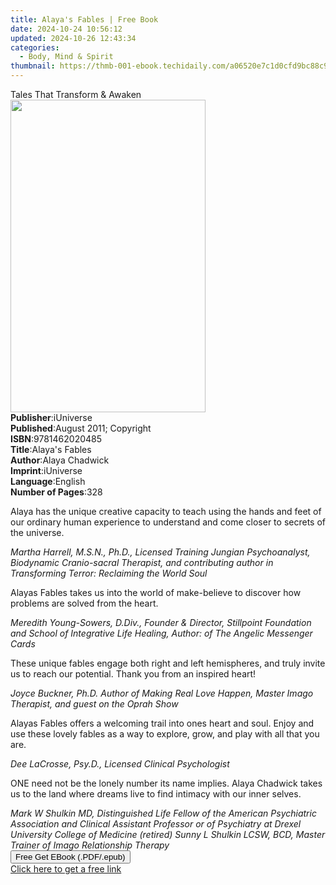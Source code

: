 ```yaml
---
title: Alaya's Fables | Free Book
date: 2024-10-24 10:56:12
updated: 2024-10-26 12:43:34
categories:
  - Body, Mind & Spirit
thumbnail: https://thmb-001-ebook.techidaily.com/a06520e7c1d0cfd9bc88c9238bad2adc5cb61e2886e00d290bbfa6084c447108.jpg
---
```

<main id="book-container">
  <div class="flex flex-col">
    <div class="book-brief flex-1 py-6 px-4 sm:p-6 md:py-10 md:px-8">
      <!-- brief-->
      <div class="book-brief-main">Tales That Transform & Awaken</div>
    </div>
    <div
      class="book-meta-info flex-1 grid gap-4 col-start-1 col-end-3 row-start-1 sm:mb-6 sm:grid-cols-4 lg:gap-6 lg:col-start-2 lg:row-end-6 lg:row-span-6 lg:mb-0"
    >
      <div
        class="book-meta-info-left place-content-center mt-4 p-4 text-sm leading-6 col-start-2 col-span-2 dark:text-slate-400"
      >
        <img
          class="w-full h-500 object-cover rounded-lg sm:h-255 sm:col-span-2 lg:col-span-full"
          src="https://img-001-ebook.techidaily.com/5d3887d2ad787e18cd5249ea4c635f346bf1f8097bfc96abbddccb8aaccb65e4.jpg"
          alt=""
          width="312"
          height="500"
        />
      </div>
      <div
        class="book-meta-info-right mt-2 col-start-1 row-start-2 col-span-3 self-center"
      >
        <!-- meta data  -->
        <div class="flex flex-col px-4 md:px-8">
          <div class="flex-1">
            <strong>Publisher</strong>:<span class="px-2">iUniverse</span>
          </div>
          <div class="flex-1">
            <strong>Published</strong>:<span class="px-2"
              >August 2011; Copyright</span
            >
          </div>
          <div class="flex-1">
            <strong>ISBN</strong>:<span class="px-2">9781462020485</span>
          </div>
          <div class="flex-1">
            <strong>Title</strong>:<span class="px-2">Alaya&#39;s Fables</span>
          </div>
          <div class="flex-1">
            <strong>Author</strong>:<span class="px-2">Alaya Chadwick</span>
          </div>
          <div class="flex-1">
            <strong>Imprint</strong>:<span class="px-2">iUniverse</span>
          </div>
          <div class="flex-1">
            <strong>Language</strong>:<span class="px-2">English</span>
          </div>
          <div class="flex-1">
            <strong>Number of Pages</strong>:<span class="px-2">328</span>
          </div>
        </div>
      </div>
    </div>
    <div class="book-description flex-1 py-6 px-4 sm:p-6 md:py-10 md:px-8">
      <div class="book-description-main">
        <div accordion-content="" id="description">
          <p>
            Alaya has the unique creative capacity to teach using the hands and
            feet of our ordinary human experience to understand and come closer
            to secrets of the universe.
          </p>
          <i
            >Martha Harrell, M.S.N., Ph.D., Licensed Training Jungian
            Psychoanalyst, Biodynamic Cranio-sacral Therapist, and contributing
            author in Transforming Terror: Reclaiming the World Soul</i
          >
          <p>
            Alayas Fables takes us into the world of make-believe to discover
            how problems are solved from the heart.
          </p>
          <i
            >Meredith Young-Sowers, D.Div., Founder &amp; Director, Stillpoint
            Foundation and School of Integrative Life Healing, Author: of The
            Angelic Messenger Cards</i
          >
          <p>
            These unique fables engage both right and left hemispheres, and
            truly invite us to reach our potential. Thank you from an inspired
            heart!
          </p>
          <i
            >Joyce Buckner, Ph.D. Author of Making Real Love Happen, Master
            Imago Therapist, and guest on the Oprah Show</i
          >
          <p>
            Alayas Fables offers a welcoming trail into ones heart and soul.
            Enjoy and use these lovely fables as a way to explore, grow, and
            play with all that you are.
          </p>
          <i>Dee LaCrosse, Psy.D., Licensed Clinical Psychologist</i>
          <p>
            ONE need not be the lonely number its name implies. Alaya Chadwick
            takes us to the land where dreams live to find intimacy with our
            inner selves.
          </p>
          <i
            >Mark W Shulkin MD, Distinguished Life Fellow of the American
            Psychiatric Association and Clinical Assistant Professor or of
            Psychiatry at Drexel University College of Medicine (retired) Sunny
            L Shulkin LCSW, BCD, Master Trainer of Imago Relationship Therapy</i
          >
        </div>
        <div class="accordion-fader"></div>
      </div>
    </div>
    <div class="book-excerpts flex-1 py-6 px-4 sm:p-6 md:py-10 md:px-8"></div>
    <div
      class="book-about-author flex-1 py-6 px-4 sm:p-6 md:py-10 md:px-8"
    ></div>
    <div class="book-free-get flex-1 py-6 px-4 sm:p-6 md:py-10 md:px-8">
      <button
        id="btn-free-get"
        class="bg-blue-500 hover:bg-blue-700 text-white font-bold py-2 px-4 rounded"
      >
        Free Get EBook (.PDF/.epub)
      </button>
      <div id="countdown-display" class="px-2 text-lg mt-2"></div>
      <a
        id="free-link"
        class="hidden bg-blue-500 hover:bg-blue-700 text-white font-bold py-2 px-4 rounded"
        href="https://www.ebooks.com/en-us/book/138579039/alaya-s-fables/alaya-chadwick/"
        target="_blank"
        >Click here to get a free link</a
      >
    </div>
    <script>
      let countdownTime = 0;
      let countdownInterval = null;
      document
        .getElementById('btn-free-get')
        .addEventListener('click', startCountdown);
      function startCountdown() {
        countdownTime = new Date().getTime() + 60000 * 3;
        countdownInterval = setInterval(updateCountdown, 1000);
        document.getElementById('btn-free-get').disabled = true;
        document
          .getElementById('btn-free-get')
          .classList.add('bg-gray-500', 'cursor-not-allowed');
      }
      function updateCountdown() {
        let currentTime = new Date().getTime();
        let timeLeft = countdownTime - currentTime;
        let secondsLeft = Math.floor(timeLeft / 1000);
        document.getElementById('countdown-display').innerHTML =
          `Remaining time: ${secondsLeft} seconds.`;
        if (secondsLeft <= 0) {
          clearInterval(countdownInterval);
          document.getElementById('btn-free-get').classList.add('hidden');
          document.getElementById('free-link').classList.remove('hidden');
          document.getElementById('countdown-display').innerHTML = '';
        }
      }
    </script>
  </div>
</main>
